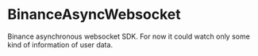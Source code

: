 # BinanceAsyncWebsocket
Binance asynchronous websocket SDK.
For now it could watch only some kind of information of user data.